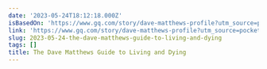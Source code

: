 ```yaml
---
date: '2023-05-24T18:12:18.000Z'
isBasedOn: 'https://www.gq.com/story/dave-matthews-profile?utm_source=pocket-newtab'
link: 'https://www.gq.com/story/dave-matthews-profile?utm_source=pocket-newtab'
slug: 2023-05-24-the-dave-matthews-guide-to-living-and-dying
tags: []
title: The Dave Matthews Guide to Living and Dying
---
```


